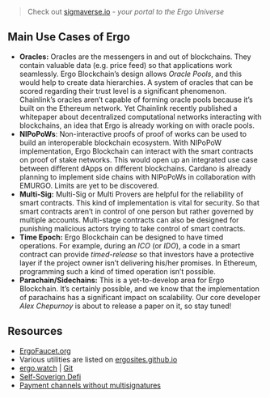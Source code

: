 > Check out [sigmaverse.io](https://sigmaverse.io/) - *your portal to the Ergo Universe* 


## **Main** Use Cases **of Ergo**

- **Oracles:** Oracles are the messengers in and out of blockchains. They contain valuable data (e.g. price feed) so that applications work seamlessly. Ergo Blockchain’s design allows *Oracle Pools*, and this would help to create data hierarchies. A system of oracles that can be scored regarding their trust level is a significant phenomenon. Chainlink’s oracles aren’t capable of forming oracle pools because it’s built on the Ethereum network. Yet Chainlink recently published a whitepaper about decentralized computational networks interacting with blockchains, an idea that Ergo is already working on with oracle pools.
- **NIPoPoWs**: Non-interactive proofs of proof of works can be used to build an interoperable blockchain ecosystem. With NIPoPoW implementation, Ergo Blockchain can interact with the smart contracts on proof of stake networks. This would open up an integrated use case between different dApps on different blockchains. Cardano is already planning to implement side chains with NIPoPoWs in collaboration with EMURGO. Limits are yet to be discovered. 
- **Multi-Sig:** Multi-Sig or Multi Provers are helpful for the reliability of smart contracts. This kind of implementation is vital for security. So that smart contracts aren’t in control of one person but rather governed by multiple accounts. Multi-stage contracts can also be designed for punishing malicious actors trying to take control of smart contracts.
- **Time Epoch:** Ergo Blockchain can be designed to have timed operations. For example, during an *ICO* (or *IDO*), a code in a smart contract can provide *timed-release* so that investors have a protective layer if the project owner isn’t delivering his/her promises. In Ethereum, programming such a kind of timed operation isn’t possible. 
- **Parachain/Sidechains:** This is a yet-to-develop area for Ergo Blockchain. It’s certainly possible, and we know that the implementation of parachains has a significant impact on scalability. Our core developer *Alex Chepurnoy* is about to release a paper on it, so stay tuned!




## Resources
- [ErgoFaucet.org](https://github.com/zargarzadehm/ergo-faucet)
- Various utilities are listed on [ergosites.github.io](https://ergosites.github.io/#ex2-tabs-3)
- [ergo.watch](https://ergo.watch) | [Git](https://github.com/abchrisxyz/ergowatch)
- [Self-Soverign Defi](https://www.ergoforum.org/t/self-sovereign-defi/260)
- [Payment channels without multisignatures](https://www.ergoforum.org/t/payment-channels-without-multisignatures/2219)


